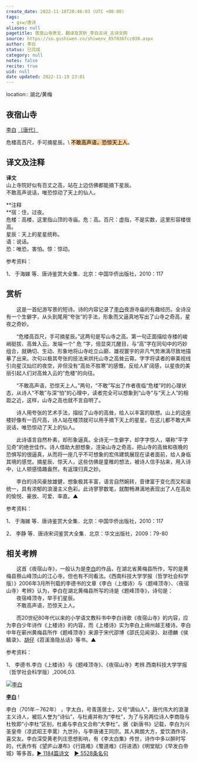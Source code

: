 ```yaml
---
create_date: 2022-11-18T20:46:03 (UTC +08:00)
tags:
  - gsw/唐诗
aliases: null
pagetitle: 夜宿山寺原文、翻译及赏析_李白古诗_古诗文网
source: https://so.gushiwen.cn/shiwenv_85f036fcc038.aspx
author: 李白
status: 已完成
category: null
notes: false
recite: true
uid: null
date updated: 2022-11-19 23:01
---
```


location:: 湖北/黄梅

## 夜宿山寺

[李白](https://so.gushiwen.cn/authorv_b90660e3e492.aspx) [〔唐代〕](https://so.gushiwen.cn/shiwens/default.aspx?cstr=%e5%94%90%e4%bb%a3)

危楼高百尺，手可摘星辰。\ <mark style="background: #FFB86CA6;">不敢高声语，恐惊天上人</mark>。

## 译文及注释

**译文**\
山上寺院好似有百丈之高，站在上边仿佛都能摘下星辰。\
不敢高声说话，唯恐惊动了天上的仙人。

**注释\
**宿：住，过夜。\
危楼：高楼，这里指山顶的寺庙。危：高。百尺：虚指，不是实数，这里形容楼很高。\
星辰：天上的星星统称。\
语：说话。\
恐：唯恐，害怕。惊：惊动。

参考资料：

1、 于海娣 等．唐诗鉴赏大全集．北京：中国华侨出版社，2010：117

## 赏析

　　这是一首纪游写景的短诗。诗的内容记录了[李白](https://so.gushiwen.cn/authorv_b90660e3e492.aspx)夜游寺庙的有趣经历。全诗没有一个生僻字，从头到尾用“夸张”的手法，形象而又逼真地写出了山寺之奇高，星夜之奇妙。

　　“危楼高百尺，手可摘星辰。”这两句是写山寺之高。第一句正面描绘寺楼的峻峭挺拔、高耸入云。发端一个“ 危 ”字，倍显突兀醒目，与“高”字在同句中的巧妙组合，就确切、生动、形象地将山寺屹立山巅、雄视寰宇的非凡气势淋漓尽致地描摹了出来。次句以极其夸张的技法来烘托山寺之高耸云霄。字字将读者的审美视线引向星汉灿烂的夜空，非但没有“高处不胜寒”的感慨，反给人旷阔感，以星夜的美丽引起人们对高耸入云的“危楼”的向往。

　　“不敢高声语，恐惊天上人。”两句，“不敢”写出了作者夜临“危楼”时的心理状态，从诗人“不敢”与深“怕”的心理中，读者完全可以想象到“山寺”与“天上人”的相距之近，这样，山寺之高也就不言自明了。

　　诗人用夸张的艺术手法，描绘了山寺的高耸，给人以丰富的联想。山上的这座楼好像有一百尺高，诗人站在楼顶就可以用手摘下天上的星星。在这儿都不敢大声说话，唯恐惊动了天上的仙人。

　　此诗语言自然朴素，却形象逼真。全诗无一生僻字，却字字惊人，堪称“平字见奇”的绝世佳作。诗人借助大胆想象，渲染山寺之奇高，把山寺的高耸和夜晚的恐惧写的很逼真，从而将一座几乎不可想象的宏伟建筑展现在读者面前，给人身临其境的感觉。摘星辰、惊天人，这些仿佛是童稚的想法，被诗人信手拈来，用入诗中，让人顿感情趣盎然，有返璞归真之妙。

　　李白的诗风豪放雄健，想象极其丰富，语言自然婉转，音律富于变化而又和谐统一，具有浓郁的浪漫主义色彩。此诗寥寥数笔，就酣畅淋漓地表现出了人在高处的愉悦、豪放、可爱、率直。▲

参考资料：

1、 于海娣 等．唐诗鉴赏大全集．北京：中国华侨出版社，2010：117

2、 李静 等．唐诗宋词鉴赏大全集．北京：华文出版社，2009：79-80

## 相关考辨

　　这首《夜宿山寺》，一般认为是[李白](https://so.gushiwen.cn/authorv_b90660e3e492.aspx)的作品，在湖北省黄梅县所作，写的是黄梅县蔡山峰顶山的江心寺。但也有不同看法。《西南科技大学学报（哲学社会科学版）》2006年3月所刊载的李德书的文章《李白〈上楼诗〉与〈题峰顶寺〉、〈夜宿山寺〉考辨》认为，李白在湖北黄梅县所写的诗是《题峰顶寺》，诗句是：\
　　夜宿峰顶寺，举手扪星辰。\
　　不敢高声语，恐惊天上人。

　　而20世纪80年代以来的小学语文教科书中李白诗歌《夜宿山寺》的内容，应为李白少年诗作《上楼诗》的内容，而《上楼诗》实为李白上绵州越王楼诗。李白中年在蕲州黄梅县所作《题峰顶寺》来源于宋代邵博《邵氏见闻录》、赵德麟《侯鲭录》、[胡仔](https://so.gushiwen.cn/authorv_7e1872266bb2.aspx)《苕溪渔隐丛话》等书。▲

参考资料：

1、 李德书.李白《上楼诗》与《题峰顶寺》、《夜宿山寺》考辨.西南科技大学学报（哲学社会科学版）,2006,03.

[![李白](https://song.gushiwen.cn/authorImg/libai.jpg)](https://so.gushiwen.cn/authorv_b90660e3e492.aspx)

[**李白**](https://so.gushiwen.cn/authorv_b90660e3e492.aspx) !

李白（701年－762年） ，字太白，号青莲居士，又号“谪仙人”，唐代伟大的浪漫主义诗人，被后人誉为“诗仙”，与杜甫并称为“李杜”，为了与另两位诗人李商隐与杜牧即“小李杜”区别，杜甫与李白又合称“大李杜”。据《新唐书》记载，李白为兴圣皇帝（凉武昭王李暠）九世孙，与李唐诸王同宗。其人爽朗大方，爱饮酒作诗，喜交友。李白深受黄老列庄思想影响，有《李太白集》传世，诗作中多以醉时写的，代表作有《望庐山瀑布》《行路难》《蜀道难》《将进酒》《明堂赋》《早发白帝城》等多首。[► 1184篇诗文](https://so.gushiwen.cn/shiwens/default.aspx?astr=%e6%9d%8e%e7%99%bd)　[► 5528条名句](https://so.gushiwen.cn/mingjus/default.aspx?astr=%e6%9d%8e%e7%99%bd)
